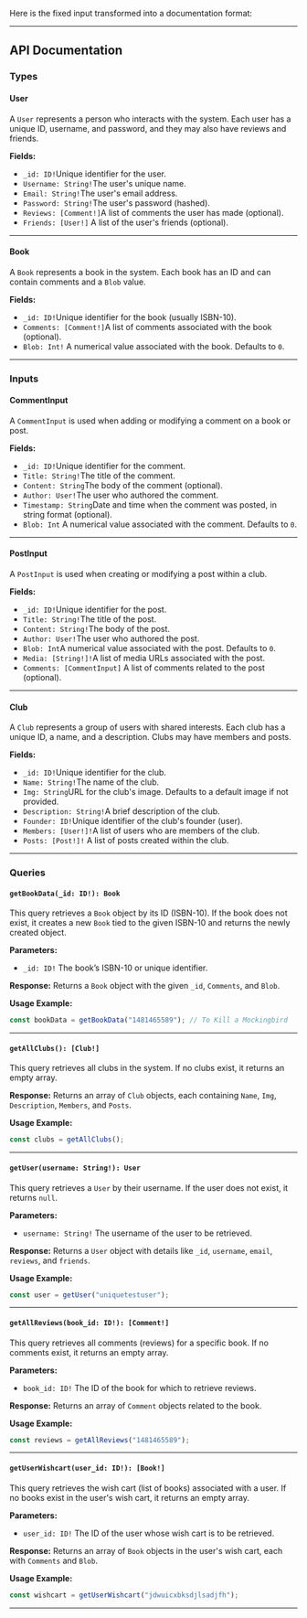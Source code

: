 Here is the fixed input transformed into a documentation format:

---

## API Documentation

### **Types**

#### **User**

A `User` represents a person who interacts with the system. Each user has a unique ID, username, and password, and they may also have reviews and friends.

**Fields:**

- `_id: ID!`Unique identifier for the user.
- `Username: String!`The user's unique name.
- `Email: String!`The user's email address.
- `Password: String!`The user's password (hashed).
- `Reviews: [Comment!]`A list of comments the user has made (optional).
- `Friends: [User!]`
  A list of the user's friends (optional).

---

#### **Book**

A `Book` represents a book in the system. Each book has an ID and can contain comments and a `Blob` value.

**Fields:**

- `_id: ID!`Unique identifier for the book (usually ISBN-10).
- `Comments: [Comment!]`A list of comments associated with the book (optional).
- `Blob: Int!`
  A numerical value associated with the book. Defaults to `0`.

---

### **Inputs**

#### **CommentInput**

A `CommentInput` is used when adding or modifying a comment on a book or post.

**Fields:**

- `_id: ID!`Unique identifier for the comment.
- `Title: String!`The title of the comment.
- `Content: String`The body of the comment (optional).
- `Author: User!`The user who authored the comment.
- `Timestamp: String`Date and time when the comment was posted, in string format (optional).
- `Blob: Int`
  A numerical value associated with the comment. Defaults to `0`.

---

#### **PostInput**

A `PostInput` is used when creating or modifying a post within a club.

**Fields:**

- `_id: ID!`Unique identifier for the post.
- `Title: String!`The title of the post.
- `Content: String!`The body of the post.
- `Author: User!`The user who authored the post.
- `Blob: Int`A numerical value associated with the post. Defaults to `0`.
- `Media: [String!]!`A list of media URLs associated with the post.
- `Comments: [CommentInput]`
  A list of comments related to the post (optional).

---

#### **Club**

A `Club` represents a group of users with shared interests. Each club has a unique ID, a name, and a description. Clubs may have members and posts.

**Fields:**

- `_id: ID!`Unique identifier for the club.
- `Name: String!`The name of the club.
- `Img: String`URL for the club's image. Defaults to a default image if not provided.
- `Description: String!`A brief description of the club.
- `Founder: ID!`Unique identifier of the club's founder (user).
- `Members: [User!]!`A list of users who are members of the club.
- `Posts: [Post!]!`
  A list of posts created within the club.

---

### **Queries**

#### `getBookData(_id: ID!): Book`

This query retrieves a `Book` object by its ID (ISBN-10). If the book does not exist, it creates a new `Book` tied to the given ISBN-10 and returns the newly created object.

**Parameters:**

- `_id: ID!`
  The book’s ISBN-10 or unique identifier.

**Response:**
Returns a `Book` object with the given `_id`, `Comments`, and `Blob`.

**Usage Example:**

```javascript
const bookData = getBookData("1481465589"); // To Kill a Mockingbird
```

---

#### `getAllClubs(): [Club!]`

This query retrieves all clubs in the system. If no clubs exist, it returns an empty array.

**Response:**
Returns an array of `Club` objects, each containing `Name`, `Img`, `Description`, `Members`, and `Posts`.

**Usage Example:**

```javascript
const clubs = getAllClubs();
```

---

#### `getUser(username: String!): User`

This query retrieves a `User` by their username. If the user does not exist, it returns `null`.

**Parameters:**

- `username: String!`
  The username of the user to be retrieved.

**Response:**
Returns a `User` object with details like `_id`, `username`, `email`, `reviews`, and `friends`.

**Usage Example:**

```javascript
const user = getUser("uniquetestuser");
```

---

#### `getAllReviews(book_id: ID!): [Comment!]`

This query retrieves all comments (reviews) for a specific book. If no comments exist, it returns an empty array.

**Parameters:**

- `book_id: ID!`
  The ID of the book for which to retrieve reviews.

**Response:**
Returns an array of `Comment` objects related to the book.

**Usage Example:**

```javascript
const reviews = getAllReviews("1481465589");
```

---

#### `getUserWishcart(user_id: ID!): [Book!]`

This query retrieves the wish cart (list of books) associated with a user. If no books exist in the user's wish cart, it returns an empty array.

**Parameters:**

- `user_id: ID!`
  The ID of the user whose wish cart is to be retrieved.

**Response:**
Returns an array of `Book` objects in the user's wish cart, each with `Comments` and `Blob`.

**Usage Example:**

```javascript
const wishcart = getUserWishcart("jdwuicxbksdjlsadjfh");
```

---
